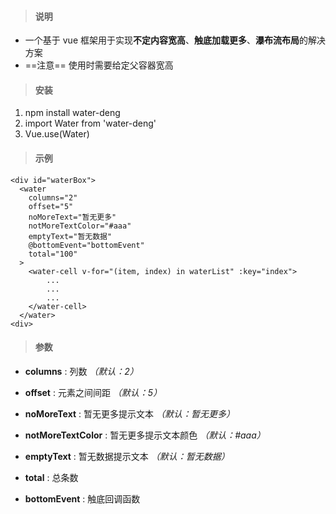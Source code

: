 > #### 说明

- 一个基于 vue 框架用于实现**不定内容宽高**、**触底加载更多**、**瀑布流布局**的解决方案
- ==注意== 使用时需要给定父容器宽高

> #### 安装
1. npm install water-deng
2. import Water from 'water-deng'
3. Vue.use(Water)

> #### 示例

```
<div id="waterBox">
  <water
    columns="2"
    offset="5"
    noMoreText="暂无更多"
    notMoreTextColor="#aaa"
    emptyText="暂无数据"
    @bottomEvent="bottomEvent"
    total="100"
  >
    <water-cell v-for="(item, index) in waterList" :key="index">
        ...
        ...
        ...
    </water-cell>
  </water>
<div>
```

> #### 参数

- **columns** : 列数 *（默认：2）*

- **offset** : 元素之间间距 *（默认：5）*

- **noMoreText** : 暂无更多提示文本 *（默认：暂无更多）*

- **notMoreTextColor** : 暂无更多提示文本颜色 *（默认：#aaa）*

- **emptyText** : 暂无数据提示文本 *（默认：暂无数据）*

- **total** : 总条数

- **bottomEvent** : 触底回调函数

